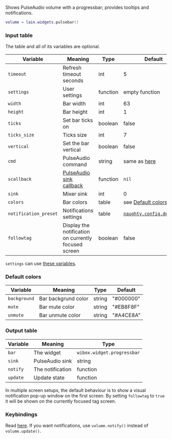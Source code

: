 Shows PulseAudio volume with a progressbar; provides tooltips and notifications.

```lua
volume = lain.widgets.pulsebar()
```

### Input table

The table and all of its variables are optional.

Variable | Meaning | Type | Default
--- | --- | --- | ---
`timeout` | Refresh timeout seconds | int | 5
`settings` | User settings | function | empty function
`width` | Bar width | int | 63
`height` | Bar height | int | 1
`ticks` | Set bar ticks on | boolean | false
`ticks_size` | Ticks size | int | 7
`vertical` | Set the bar vertical | boolean | false
`cmd` | PulseAudio command | string | same as [here](https://github.com/copycat-killer/lain/wiki/pulseaudio)
`scallback` | [PulseAudio sink callback](https://github.com/copycat-killer/lain/wiki/pulseaudio/) | function | `nil`
`sink` | Mixer sink | int | 0
`colors` | Bar colors | table | see [Default colors](https://github.com/copycat-killer/lain/wiki/pulsebar#default-colors)
`notification_preset` | Notifications settings | table | [`naughty.config.defaults`](https://awesomewm.org/apidoc/libraries/naughty.html#config.defaults)
`followtag` | Display the notification on currently focused screen | boolean | false

`settings` can use [these variables](https://github.com/copycat-killer/lain/wiki/pulseaudio#settings-variables).

### Default colors

Variable | Meaning | Type | Default
--- | --- | --- | ---
`background` | Bar backgrund color | string | "#000000"
`mute` | Bar mute color | string | "#EB8F8F"
`unmute` | Bar unmute color | string | "#A4CE8A"

### Output table

Variable | Meaning | Type
--- | --- | ---
`bar` | The widget | `wibox.widget.progressbar`
`sink` | PulseAudio sink | string
`notify` | The notification | function
`update` | Update state | function

In multiple screen setups, the default behaviour is to show a visual notification pop-up window on the first screen. By setting `followtag` to `true` it will be shown on the currently focused tag screen.

### Keybindings

Read [here](https://github.com/copycat-killer/lain/wiki/pulseaudio#keybindings). If you want notifications, use `volume.notify()` instead of `volume.update()`.